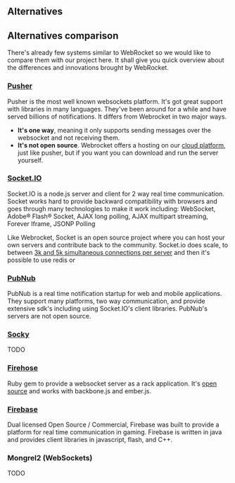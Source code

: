 Alternatives
---

## Alternatives comparison

There's already few systems similar to WebRocket so we would like to compare
them with our project here. It shall give you quick overview about the
differences and innovations brought by WebRocket.

### [Pusher](http://pusherapp.com)

Pusher is the most well known websockets platform. It's got great support with libraries in many languages. They've been around for a while and have served billions of notifications.  It differs from Webrocket in two major ways.

*   <b>It's one way</b>, meaning it only supports sending messages over the websocket and not receiving them.
*   <b>It's not open source</b>. Webrocket offers a hosting on our [cloud platform](/cloud/), just like pusher, but if you want you can download and run the server yourself. 

### [Socket.IO](http://socket.io)

Socket.IO is a node.js server and client for 2 way real time communication. Socket works hard to provide backward compatibility with browsers and goes through many technologies to make it work including: WebSocket, Adobe® Flash® Socket, AJAX long polling, AJAX multipart streaming, Forever Iframe, JSONP Polling

Like Webrocket, Socket is an open source project where you can host your own servers and contribute back to the community. Socket.io does scale, to between [3k and 5k simultaneous connections per server](http://drewww.github.com/socket.io-benchmarking/) and then it's possible to use redis or 

### [PubNub](http://www.pubnub.com)

PubNub is a real time notification startup for web and mobile applications. They support many platforms, two way communication, and provide extensive sdk's including using Socket.IO's client libraries. PubNub's servers are not open source. 

### [Socky](https://github.com/socky/)

TODO

### [Firehose](http://firehose.io/)

Ruby gem to provide a websocket server as a rack application. It's <a href="https://github.com/polleverywhere/firehose">open source</a> and works with backbone.js and ember.js.

### [Firebase](http://www.cubeia.com/index.php/component/content/article/13-firebase/33-firebase)

Dual licensed Open Source / Commercial, Firebase was built to provide a platform for real time communication in gaming. Firebase is written in java and provides client libraries in javascript, flash, and C++. 

### Mongrel2 (WebSockets)

TODO

